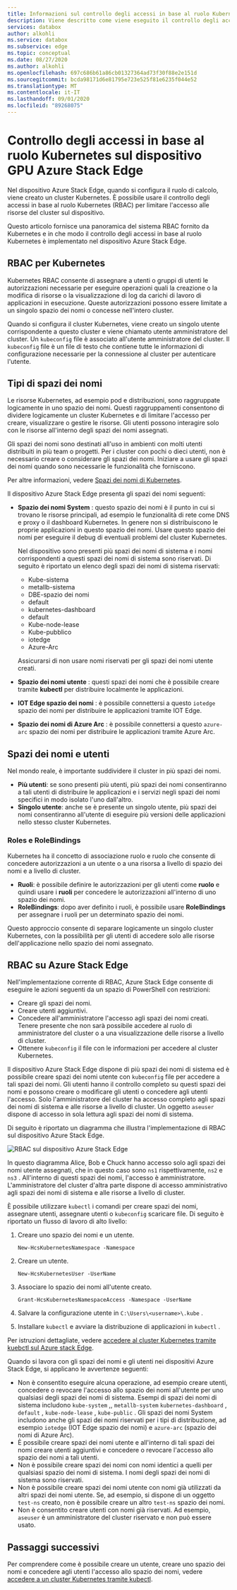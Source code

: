 ```yaml
---
title: Informazioni sul controllo degli accessi in base al ruolo Kubernetes sul dispositivo Azure Stack Edge | Microsoft Docs
description: Viene descritto come viene eseguito il controllo degli accessi in base al ruolo Kubernetes in un dispositivo Azure Stack Edge.
services: databox
author: alkohli
ms.service: databox
ms.subservice: edge
ms.topic: conceptual
ms.date: 08/27/2020
ms.author: alkohli
ms.openlocfilehash: 697c686b61a86cb01327364ad73f30f88e2e151d
ms.sourcegitcommit: bcda98171d6e81795e723e525f81e6235f044e52
ms.translationtype: MT
ms.contentlocale: it-IT
ms.lasthandoff: 09/01/2020
ms.locfileid: "89268075"
---
```

# <a name="kubernetes-role-based-access-control-on-your-azure-stack-edge-gpu-device"></a>Controllo degli accessi in base al ruolo Kubernetes sul dispositivo GPU Azure Stack Edge


Nel dispositivo Azure Stack Edge, quando si configura il ruolo di calcolo, viene creato un cluster Kubernetes. È possibile usare il controllo degli accessi in base al ruolo Kubernetes (RBAC) per limitare l'accesso alle risorse del cluster sul dispositivo.

Questo articolo fornisce una panoramica del sistema RBAC fornito da Kubernetes e in che modo il controllo degli accessi in base al ruolo Kubernetes è implementato nel dispositivo Azure Stack Edge. 

## <a name="rbac-for-kubernetes"></a>RBAC per Kubernetes

Kubernetes RBAC consente di assegnare a utenti o gruppi di utenti le autorizzazioni necessarie per eseguire operazioni quali la creazione o la modifica di risorse o la visualizzazione di log da carichi di lavoro di applicazioni in esecuzione. Queste autorizzazioni possono essere limitate a un singolo spazio dei nomi o concesse nell'intero cluster. 

Quando si configura il cluster Kubernetes, viene creato un singolo utente corrispondente a questo cluster e viene chiamato utente amministratore del cluster.  Un `kubeconfig` file è associato all'utente amministratore del cluster. Il `kubeconfig` file è un file di testo che contiene tutte le informazioni di configurazione necessarie per la connessione al cluster per autenticare l'utente.

## <a name="namespaces-types"></a>Tipi di spazi dei nomi

Le risorse Kubernetes, ad esempio pod e distribuzioni, sono raggruppate logicamente in uno spazio dei nomi. Questi raggruppamenti consentono di dividere logicamente un cluster Kubernetes e di limitare l'accesso per creare, visualizzare o gestire le risorse. Gli utenti possono interagire solo con le risorse all'interno degli spazi dei nomi assegnati.

Gli spazi dei nomi sono destinati all'uso in ambienti con molti utenti distribuiti in più team o progetti. Per i cluster con pochi o dieci utenti, non è necessario creare o considerare gli spazi dei nomi. Iniziare a usare gli spazi dei nomi quando sono necessarie le funzionalità che forniscono.

Per altre informazioni, vedere [Spazi dei nomi di Kubernetes](https://kubernetes.io/docs/concepts/overview/working-with-objects/namespaces/).


Il dispositivo Azure Stack Edge presenta gli spazi dei nomi seguenti:

- **Spazio dei nomi System** : questo spazio dei nomi è il punto in cui si trovano le risorse principali, ad esempio le funzionalità di rete come DNS e proxy o il dashboard Kubernetes. In genere non si distribuiscono le proprie applicazioni in questo spazio dei nomi. Usare questo spazio dei nomi per eseguire il debug di eventuali problemi del cluster Kubernetes. 

    Nel dispositivo sono presenti più spazi dei nomi di sistema e i nomi corrispondenti a questi spazi dei nomi di sistema sono riservati. Di seguito è riportato un elenco degli spazi dei nomi di sistema riservati: 
    - Kube-sistema
    - metallb-sistema
    - DBE-spazio dei nomi
    - default
    - kubernetes-dashboard
    - default
    - Kube-node-lease
    - Kube-pubblico
    - iotedge
    - Azure-Arc

    Assicurarsi di non usare nomi riservati per gli spazi dei nomi utente creati. 
<!--- **default namespace** - This namespace is where pods and deployments are created by default when none is provided and you have admin access to this namespace. When you interact with the Kubernetes API, such as with `kubectl get pods`, the default namespace is used when none is specified.-->

- **Spazio dei nomi utente** : questi spazi dei nomi che è possibile creare tramite **kubectl** per distribuire localmente le applicazioni.
 
- **IOT Edge spazio dei nomi** : è possibile connettersi a questo `iotedge` spazio dei nomi per distribuire le applicazioni tramite IOT Edge.

- **Spazio dei nomi di Azure Arc** : è possibile connettersi a questo `azure-arc` spazio dei nomi per distribuire le applicazioni tramite Azure Arc. 

## <a name="namespaces-and-users"></a>Spazi dei nomi e utenti

Nel mondo reale, è importante suddividere il cluster in più spazi dei nomi. 

- **Più utenti**: se sono presenti più utenti, più spazi dei nomi consentiranno a tali utenti di distribuire le applicazioni e i servizi negli spazi dei nomi specifici in modo isolato l'uno dall'altro. 
- **Singolo utente**: anche se è presente un singolo utente, più spazi dei nomi consentiranno all'utente di eseguire più versioni delle applicazioni nello stesso cluster Kubernetes.

### <a name="roles-and-rolebindings"></a>Roles e RoleBindings

Kubernetes ha il concetto di associazione ruolo e ruolo che consente di concedere autorizzazioni a un utente o a una risorsa a livello di spazio dei nomi e a livello di cluster. 

- **Ruoli**: è possibile definire le autorizzazioni per gli utenti come **ruolo** e quindi usare i **ruoli** per concedere le autorizzazioni all'interno di uno spazio dei nomi. 
- **RoleBindings**: dopo aver definito i ruoli, è possibile usare **RoleBindings** per assegnare i ruoli per un determinato spazio dei nomi. 

Questo approccio consente di separare logicamente un singolo cluster Kubernetes, con la possibilità per gli utenti di accedere solo alle risorse dell'applicazione nello spazio dei nomi assegnato. 

## <a name="rbac-on-azure-stack-edge"></a>RBAC su Azure Stack Edge

Nell'implementazione corrente di RBAC, Azure Stack Edge consente di eseguire le azioni seguenti da un spazio di PowerShell con restrizioni:

- Creare gli spazi dei nomi.  
- Creare utenti aggiuntivi.
- Concedere all'amministratore l'accesso agli spazi dei nomi creati. Tenere presente che non sarà possibile accedere al ruolo di amministratore del cluster o a una visualizzazione delle risorse a livello di cluster.
- Ottenere `kubeconfig` il file con le informazioni per accedere al cluster Kubernetes.


Il dispositivo Azure Stack Edge dispone di più spazi dei nomi di sistema ed è possibile creare spazi dei nomi utente con `kubeconfig` file per accedere a tali spazi dei nomi. Gli utenti hanno il controllo completo su questi spazi dei nomi e possono creare o modificare gli utenti o concedere agli utenti l'accesso. Solo l'amministratore del cluster ha accesso completo agli spazi dei nomi di sistema e alle risorse a livello di cluster. Un oggetto `aseuser` dispone di accesso in sola lettura agli spazi dei nomi di sistema.

Di seguito è riportato un diagramma che illustra l'implementazione di RBAC sul dispositivo Azure Stack Edge.

![RBAC sul dispositivo Azure Stack Edge](./media/azure-stack-edge-gpu-kubernetes-rbac/rbac-view-1.png)

In questo diagramma Alice, Bob e Chuck hanno accesso solo agli spazi dei nomi utente assegnati, che in questo caso sono `ns1` rispettivamente, `ns2` e `ns3` . All'interno di questi spazi dei nomi, l'accesso è amministratore. L'amministratore del cluster d'altra parte dispone di accesso amministrativo agli spazi dei nomi di sistema e alle risorse a livello di cluster.

È possibile utilizzare `kubectl` i comandi per creare spazi dei nomi, assegnare utenti, assegnare utenti o `kubeconfig` scaricare file. Di seguito è riportato un flusso di lavoro di alto livello:

1. Creare uno spazio dei nomi e un utente.  

    `New-HcsKubernetesNamespace -Namespace`  

2. Creare un utente.  

    `New-HcsKubernetesUser -UserName`  

3. Associare lo spazio dei nomi all'utente creato.  

    `Grant-HcsKubernetesNamespaceAccess -Namespace -UserName`  

4. Salvare la configurazione utente in `C:\Users\<username>\.kube` .  

5. Installare `kubectl` e avviare la distribuzione di applicazioni in `kubectl` . 

Per istruzioni dettagliate, vedere [accedere al cluster Kubernetes tramite kuebctl sul Azure stack Edge](azure-stack-edge-gpu-create-kubernetes-cluster.md).


Quando si lavora con gli spazi dei nomi e gli utenti nei dispositivi Azure Stack Edge, si applicano le avvertenze seguenti:

- Non è consentito eseguire alcuna operazione, ad esempio creare utenti, concedere o revocare l'accesso allo spazio dei nomi all'utente per uno qualsiasi degli spazi dei nomi di sistema. Esempi di spazi dei nomi di sistema includono `kube-system` ,, `metallb-system` `kubernetes-dashboard` , `default` , `kube-node-lease` , `kube-public` . Gli spazi dei nomi System includono anche gli spazi dei nomi riservati per i tipi di distribuzione, ad esempio `iotedge` (IOT Edge spazio dei nomi) e `azure-arc` (spazio dei nomi di Azure Arc).
- È possibile creare spazi dei nomi utente e all'interno di tali spazi dei nomi creare utenti aggiuntivi e concedere o revocare l'accesso allo spazio dei nomi a tali utenti.
- Non è possibile creare spazi dei nomi con nomi identici a quelli per qualsiasi spazio dei nomi di sistema. I nomi degli spazi dei nomi di sistema sono riservati.  
- Non è possibile creare spazi dei nomi utente con nomi già utilizzati da altri spazi dei nomi utente. Se, ad esempio, si dispone di un oggetto `test-ns` creato, non è possibile creare un altro `test-ns` spazio dei nomi.
- Non è consentito creare utenti con nomi già riservati. Ad esempio, `aseuser` è un amministratore del cluster riservato e non può essere usato.


## <a name="next-steps"></a>Passaggi successivi

Per comprendere come è possibile creare un utente, creare uno spazio dei nomi e concedere agli utenti l'accesso allo spazio dei nomi, vedere [accedere a un cluster Kubernetes tramite kubectl](azure-stack-edge-gpu-create-kubernetes-cluster.md).

